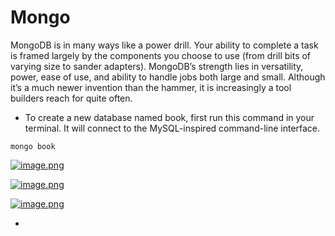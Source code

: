 # Mongo


MongoDB is in many ways like a power drill. Your ability to complete a task is framed largely by the components you choose to use (from drill bits of varying size to sander adapters). MongoDB’s strength lies in versatility, power, ease of use, and ability to handle jobs both large and small. Although it’s a much newer invention than the hammer, it is increasingly a tool builders reach for quite often.

* To create a new database named book, first run this command in your terminal. It will connect to the MySQL-inspired command-line interface.
```
mongo book
```
[![image.png](https://i.postimg.cc/HWRXBMg7/image.png)](https://postimg.cc/mh3Prthb)

[![image.png](https://i.postimg.cc/pLXGz7MB/image.png)](https://postimg.cc/pp4JtsT9)

[![image.png](https://i.postimg.cc/PrFZVF8y/image.png)](https://postimg.cc/3dmdd110)


*
